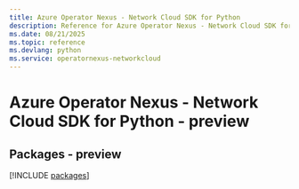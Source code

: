 ```yaml
---
title: Azure Operator Nexus - Network Cloud SDK for Python
description: Reference for Azure Operator Nexus - Network Cloud SDK for Python
ms.date: 08/21/2025
ms.topic: reference
ms.devlang: python
ms.service: operatornexus-networkcloud
---
```

# Azure Operator Nexus - Network Cloud SDK for Python - preview
## Packages - preview
[!INCLUDE [packages](operator-nexus---network-cloud-index.md)]